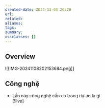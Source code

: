 ```yaml
---
created-date: 2024-11-08 20:20
url: 
related: 
aliases: 
tags: 
summary: 
cssclasses: []
---
```

## Overview 

![[IMG-20241108202153684.png]]

## Công nghệ 

- Lần này công nghệ cần có trong dự án là gì  
[!live] 